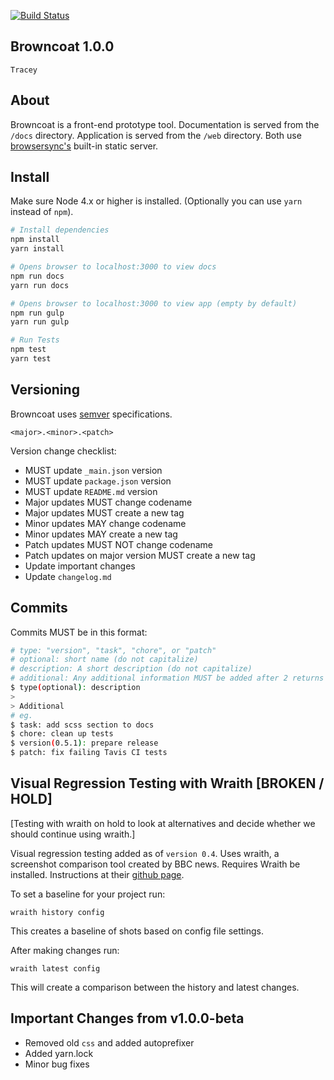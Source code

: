 [![Build Status](https://travis-ci.org/leobauza/browncoat.svg?branch=master)](https://travis-ci.org/leobauza/browncoat)

Browncoat 1.0.0
---

`Tracey`

## About

Browncoat is a front-end prototype tool. Documentation is served from the `/docs` directory. Application is served from the `/web` directory. Both use [browsersync's](https://www.browsersync.io/) built-in static server.

## Install

Make sure Node 4.x or higher is installed. (Optionally you can use `yarn` instead of `npm`).

```bash
# Install dependencies
npm install
yarn install

# Opens browser to localhost:3000 to view docs
npm run docs
yarn run docs

# Opens browser to localhost:3000 to view app (empty by default)
npm run gulp
yarn run gulp

# Run Tests
npm test
yarn test
```

## Versioning

Browncoat uses [semver](http://semver.org/) specifications.

```
<major>.<minor>.<patch>
```

Version change checklist:

- MUST update `_main.json` version
- MUST update `package.json` version
- MUST update `README.md` version
- Major updates MUST change codename
- Major updates MUST create a new tag
- Minor updates MAY change codename
- Minor updates MAY create a new tag
- Patch updates MUST NOT change codename
- Patch updates on major version MUST create a new tag
- Update important changes
- Update `changelog.md`

## Commits

Commits MUST be in this format:

```bash
# type: "version", "task", "chore", or "patch"
# optional: short name (do not capitalize)
# description: A short description (do not capitalize)
# additional: Any additional information MUST be added after 2 returns (do capitalize)
$ type(optional): description
>
> Additional
# eg.
$ task: add scss section to docs
$ chore: clean up tests
$ version(0.5.1): prepare release
$ patch: fix failing Tavis CI tests
```

## Visual Regression Testing with Wraith [BROKEN / HOLD]

[Testing with wraith on hold to look at alternatives and decide whether we should continue using wraith.]

Visual regression testing added as of `version 0.4`. Uses wraith, a screenshot comparison tool created by BBC news. Requires Wraith be installed. Instructions at their [github page](https://github.com/BBC-News/wraith).

To set a baseline for your project run:

`wraith history config`

This creates a baseline of shots based on config file settings.

After making changes run:

`wraith latest config`

This will create a comparison between the history and latest changes.

## Important Changes from v1.0.0-beta

- Removed old `css` and added autoprefixer
- Added yarn.lock
- Minor bug fixes
